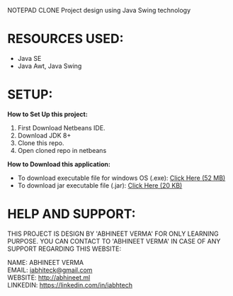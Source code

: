 NOTEPAD CLONE
Project design using Java Swing technology

# RESOURCES USED:
* Java SE
* Java Awt, Java Swing


# SETUP:
**How to Set Up this project:** 
1. First Download Netbeans IDE. 
2. Download JDK 8+
3. Clone this repo.
4. Open cloned repo in netbeans

**How to Download this application:** 
- To download executable file for windows OS (.exe): <a href="release/Notepad Clone-1.0.exe">Click Here (52 MB)</a>
- To download jar executable file (.jar): <a href="release/Notepad_Clone.jar">Click Here (20 KB)</a>



# HELP AND SUPPORT:

THIS PROJECT IS DESIGN BY 'ABHINEET VERMA' FOR ONLY LEARNING PURPOSE.
YOU CAN CONTACT TO 'ABHINEET VERMA' IN CASE OF ANY SUPPORT REGARDING THIS WEBSITE:

NAME: ABHINEET VERMA<br>
EMAIL: iabhiteck@gmail.com<br>
WEBSITE: http://abhineet.ml<br>
LINKEDIN: https://linkedin.com/in/iabhtech<br>